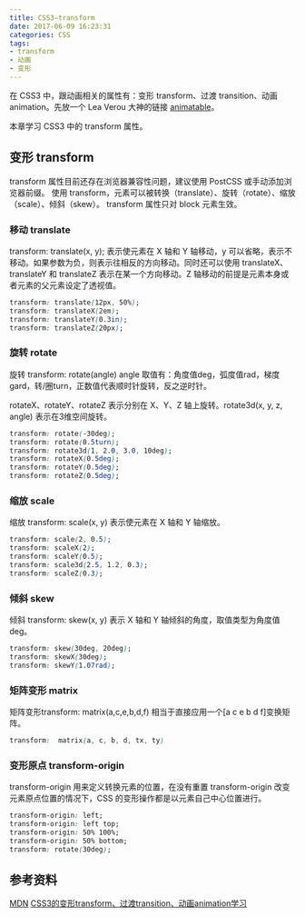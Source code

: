 ```yaml
---
title: CSS3—transform
date: 2017-06-09 16:23:31
categories: CSS
tags:
- transform
- 动画
- 变形
---
```


在 CSS3 中，跟动画相关的属性有：变形 transform、过渡 transition、动画 animation。先放一个 Lea Verou 大神的链接 [animatable](http://leaverou.github.io/animatable/)。

本章学习 CSS3 中的 transform 属性。
<!--more-->

## 变形 transform

transform 属性目前还存在浏览器兼容性问题，建议使用 PostCSS 或手动添加浏览器前缀。
使用 transform，元素可以被转换（translate）、旋转（rotate）、缩放（scale）、倾斜（skew）。 
transform 属性只对 block 元素生效。
<script async src="//jsfiddle.net/Leo555/jeejj6yL/13/embed/result,html,css/"></script>

### 移动 translate

 transform: translate(x, y); 表示使元素在 X 轴和 Y 轴移动，y 可以省略，表示不移动。如果参数为负，则表示往相反的方向移动。同时还可以使用 translateX、translateY 和 translateZ 表示在某一个方向移动。Z 轴移动的前提是元素本身或者元素的父元素设定了透视值。

```css
transform: translate(12px, 50%);
transform: translateX(2em);
transform: translateY(0.3in);
transform: translateZ(20px);
```

<script async src="//jsfiddle.net/Leo555/bhotf9bb/embed/result,html,css/"></script>

### 旋转 rotate

旋转 transform: rotate(angle) angle 取值有：角度值deg，弧度值rad，梯度gard，转/圈turn，正数值代表顺时针旋转，反之逆时针。

rotateX、rotateY、rotateZ 表示分别在 X、Y、Z 轴上旋转。rotate3d(x, y, z, angle) 表示在3维空间旋转。

```css
transform: rotate(-30deg);
transform: rotate(0.5turn);
transform: rotate3d(1, 2.0, 3.0, 10deg);
transform: rotateX(0.5deg);
transform: rotateY(0.5deg);
transform: rotateZ(0.5deg);
```
<script async src="//jsfiddle.net/Leo555/L5xfztsb/2/embed/result,html,css/"></script>

### 缩放 scale

缩放 transform: scale(x, y) 表示使元素在 X 轴和 Y 轴缩放。

```css
transform: scale(2, 0.5);
transform: scaleX(2);
transform: scaleY(0.5);
transform: scale3d(2.5, 1.2, 0.3);
transform: scaleZ(0.3);
```
<script async src="//jsfiddle.net/Leo555/bo2zu0fv/embed/result,html,css/"></script>

### 倾斜 skew

倾斜 transform: skew(x, y) 表示 X 轴和 Y 轴倾斜的角度，取值类型为角度值deg。

```css
transform: skew(30deg, 20deg);
transform: skewX(30deg);
transform: skewY(1.07rad);
```

<script async src="//jsfiddle.net/Leo555/h7pox5r3/4/embed/result,html,css/"></script>

### 矩阵变形 matrix 

矩阵变形transform: matrix(a,c,e,b,d,f) 相当于直接应用一个[a c e b d f]变换矩阵。

```css
transform:  matrix(a, c, b, d, tx, ty)
```
<script async src="//jsfiddle.net/Leo555/nn7q512z/embed/result,html,css/"></script>

### 变形原点 transform-origin 
transform-origin 用来定义转换元素的位置，在没有重置 transform-origin 改变元素原点位置的情况下，CSS 的变形操作都是以元素自己中心位置进行。

```css
transform-origin: left;
transform-origin: left top;
transform-origin: 50% 100%;
transform-origin: 50% bottom;
transform: rotate(30deg);
```

<script async src="//jsfiddle.net/Leo555/o992vtgg/embed/result,html,css/"></script>


## 参考资料

[MDN](https://developer.mozilla.org/zh-CN/docs/Web/CSS/transform)
[CSS3的变形transform、过渡transition、动画animation学习](http://www.cnblogs.com/imwtr/p/5885885.html)
